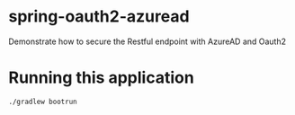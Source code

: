 # spring-oauth2-azuread
Demonstrate how to secure the Restful endpoint with AzureAD and Oauth2

# Running this application

`./gradlew bootrun`

